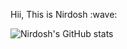 <p>Hii, This is Nirdosh :wave:</p>

![Nirdosh's GitHub stats](https://github-readme-stats.vercel.app/api?username=Nirdosh1024&show_icons=true&theme=dark)
